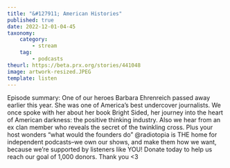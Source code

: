 ```yaml
---
title: "&#127911; American Histories"
published: true
date: 2022-12-01-04-45
taxonomy:
    category:
        - stream
    tag:
        - podcasts
theurl: https://beta.prx.org/stories/441048
image: artwork-resized.JPEG
template: listen
---
```


Episode summary: One of our heroes Barbara Ehrenreich passed away earlier this year. She was one of America&rsquo;s best undercover journalists. We once spoke with her about her book Bright Sided, her journey into the heart of American darkness: the positive thinking industry. Also we hear from an ex clan member who reveals the secret of the twinkling cross. Plus your host wonders &ldquo;what would the founders do&rdquo; @radiotopia is THE home for independent podcasts&ndash;we own our shows, and make them how we want, because we&rsquo;re supported by listeners like YOU! Donate today to help us reach our goal of 1,000 donors. Thank you &lt;3
